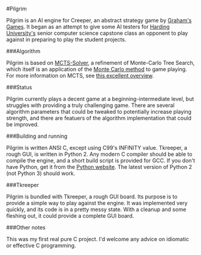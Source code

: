 #Pilgrim

Pilgrim is an AI engine for Creeper, an abstract strategy game by [Graham's Games](http://www.grahams-games.co.uk/creeper.html).
It began as an attempt to give some AI testers for [Harding University's](http://www.harding.edu) senior computer science
capstone class an opponent to play against in preparing to play the student projects.

###Algorithm

Pilgrim is based on [MCTS-Solver](https://dke.maastrichtuniversity.nl/m.winands/documents/uctloa.pdf), a refinement of
Monte-Carlo Tree Search, which itself is an application of the [Monte Carlo method](http://en.wikipedia.org/wiki/Monte_carlo_method)
to game playing. For more information on MCTS, see [this excellent overview](https://project.dke.maastrichtuniversity.nl/games/files/phd/Chaslot_thesis.pdf).

###Status

Pilgrim currently plays a decent game at a beginning-intermediate level, but struggles with providing a truly challenging
game. There are several algorithm parameters that could be tweaked to potentially increase playing strength, and there are
featuers of the algorithm implementation that could be improved.

###Building and running

Pilgrim is written ANSI C, except using C99's INFINITY value. Tkreeper, a rough GUI, is written in Python 2. Any modern C
compiler should be able to compile the engine, and a short build script is provided for GCC. If you don't have Python, get
it from the [Python website](http://www.python.org). The latest version of Python 2 (not Python 3) should work.

###Tkreeper

Pilgrim is bundled with Tkreeper, a rough GUI board. Its purpose is to provide a simple way to play against the engine.
It was implemented very quickly, and its code is in a pretty messy state. With a cleanup and some fleshing out, it could
provide a complete GUI board.

###Other notes

This was my first real pure C project. I'd welcome any advice on idiomatic or effective C programming.
